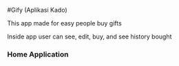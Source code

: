 #Gify (Aplikasi Kado)

This app made for easy people buy gifts

Inside app user can see, edit, buy, and see history bought

### Home Application


